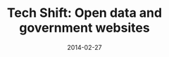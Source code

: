 ---
layout: post
categories: 
- talk
title: "Tech Shift: Open data and government websites"
location: "WBEZ Tech Shift"
date: 2014-02-27
image: /images/talks/wbez_logo.png
description: "The public struggles of healthcare.gov have brought unusual attention to the process of how governments choose the companies who provide their technology. Is IT so specialized that the government needs to contract IT companies for their projects? Derek Eder, owner of DataMade, an open data web development consulting company in Chicago, joins us in studio. He's experienced firsthand the difficulty of working through the city's procurement process. Plus, Dan O'Neil, the executive director at Smart Chicago Collaborative and an organizer of the OpenGovChicago meetup, also joins us."
link: https://soundcloud.com/afternoonshiftwbez/tech-shift-open-data-and
tags: 
 - interview
medium: audio
featured: false
published: true
---